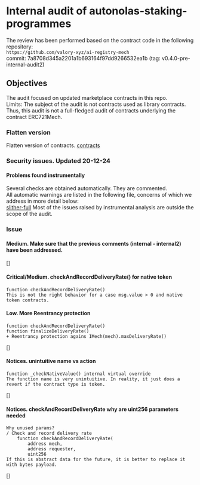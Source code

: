 # Internal audit of autonolas-staking-programmes
The review has been performed based on the contract code in the following repository:<br>
`https://github.com/valory-xyz/ai-registry-mech` <br>
commit: 7a8708d345a2201a1b693164f97dd9266532ea1b (tag: v0.4.0-pre-internal-audit2) <br> 

## Objectives
The audit focused on updated marketplace contracts in this repo. <br>
Limits: The subject of the audit is not contracts used as library contracts. Thus, this audit is not a full-fledged audit of contracts underlying the contract ERC721Mech. <br>

### Flatten version
Flatten version of contracts. [contracts](https://github.com/valory-xyz/ai-registry-mech/blob/main/audits/internal3/analysis/contracts)

### Security issues. Updated 20-12-24
#### Problems found instrumentally
Several checks are obtained automatically. They are commented. <br>
All automatic warnings are listed in the following file, concerns of which we address in more detail below: <br>
[slither-full](https://github.com/valory-xyz/autonolas-staking-programmes/blob/main/audits/internal3/analysis/slither_full.txt) 
Most of the issues raised by instrumental analysis are outside the scope of the audit. <br>


### Issue
#### Medium. Make sure that the previous comments (internal - internal2) have been addressed.
[]

#### Critical/Medium. checkAndRecordDeliveryRate() for native token
```
function checkAndRecordDeliveryRate()
This is not the right behavior for a case msg.value > 0 and native token contracts.
```

#### Low. More Reentrancy protection
```
function checkAndRecordDeliveryRate()
function finalizeDeliveryRate() 
+ Reentrancy protection agains IMech(mech).maxDeliveryRate()
```
[]

#### Notices. unintuitive name vs action
```
function _checkNativeValue() internal virtual override
The function name is very unintuitive. In reality, it just does a revert if the contract type is token.
```
[]

#### Notices. checkAndRecordDeliveryRate why are uint256 parameters needed
```
Why unused params?
/ Check and record delivery rate
    function checkAndRecordDeliveryRate(
        address mech,
        address requester,
        uint256
If this is abstract data for the future, it is better to replace it with bytes payload.
```
[]